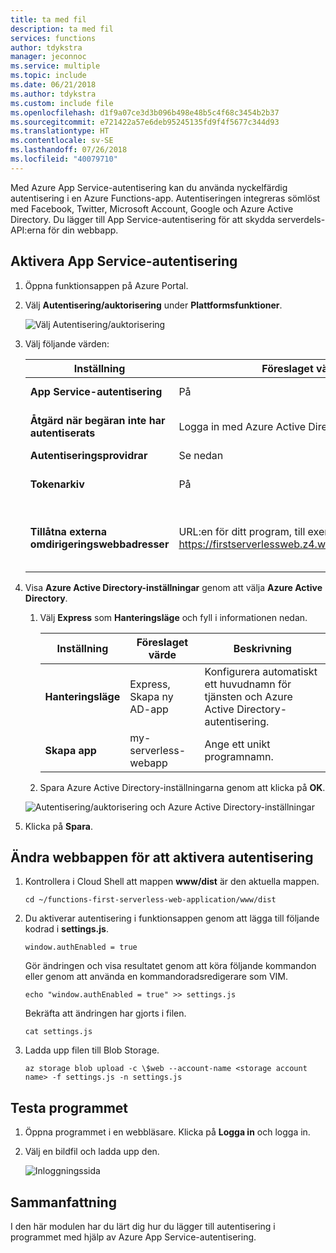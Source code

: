 ```yaml
---
title: ta med fil
description: ta med fil
services: functions
author: tdykstra
manager: jeconnoc
ms.service: multiple
ms.topic: include
ms.date: 06/21/2018
ms.author: tdykstra
ms.custom: include file
ms.openlocfilehash: d1f9a07ce3d3b096b498e48b5c4f68c3454b2b37
ms.sourcegitcommit: e721422a57e6deb95245135fd9f4f5677c344d93
ms.translationtype: HT
ms.contentlocale: sv-SE
ms.lasthandoff: 07/26/2018
ms.locfileid: "40079710"
---
```

Med Azure App Service-autentisering kan du använda nyckelfärdig autentisering i en Azure Functions-app. Autentiseringen integreras sömlöst med Facebook, Twitter, Microsoft Account, Google och Azure Active Directory. Du lägger till App Service-autentisering för att skydda serverdels-API:erna för din webbapp.

## <a name="enable-app-service-authentication"></a>Aktivera App Service-autentisering

1. Öppna funktionsappen på Azure Portal.

1. Välj **Autentisering/auktorisering** under **Plattformsfunktioner**.

    ![Välj Autentisering/auktorisering](media/functions-first-serverless-web-app/6-authorization.jpg)

1. Välj följande värden:
    
    | Inställning      |  Föreslaget värde   | Beskrivning                                        |
    | --- | --- | ---|
    | **App Service-autentisering** | På | Aktivera autentisering. |
    | **Åtgärd när begäran inte har autentiserats** | Logga in med Azure Active Directory | Välj en konfigurerad autentiseringsmetod (nedan). |
    | **Autentiseringsprovidrar** | Se nedan | Se nedan |
    | **Tokenarkiv** | På | Tillåt att App Service lagrar och hanterar token. |
    | **Tillåtna externa omdirigeringswebbadresser** | URL:en för ditt program, till exempel: https://firstserverlessweb.z4.web.core.windows.net/ | URL:er som App Service kan omdirigera till när en användare har autentiserats. |

1. Visa **Azure Active Directory-inställningar** genom att välja **Azure Active Directory**.

    1. Välj **Express** som **Hanteringsläge** och fyll i informationen nedan.
    
        | Inställning      |  Föreslaget värde   | Beskrivning                                        |
        | --- | --- | ---|
        | **Hanteringsläge** | Express, Skapa ny AD-app | Konfigurera automatiskt ett huvudnamn för tjänsten och Azure Active Directory-autentisering. |
        | **Skapa app** | my-serverless-webapp | Ange ett unikt programnamn. |
    
    1. Spara Azure Active Directory-inställningarna genom att klicka på **OK**.

    ![Autentisering/auktorisering och Azure Active Directory-inställningar](media/functions-first-serverless-web-app/6-create-aad.png)

1. Klicka på **Spara**.


## <a name="modify-the-web-app-to-enable-authentication"></a>Ändra webbappen för att aktivera autentisering

1. Kontrollera i Cloud Shell att mappen **www/dist** är den aktuella mappen.

    ```azurecli
    cd ~/functions-first-serverless-web-application/www/dist
    ```

1. Du aktiverar autentisering i funktionsappen genom att lägga till följande kodrad i **settings.js**.

    `window.authEnabled = true`

    Gör ändringen och visa resultatet genom att köra följande kommandon eller genom att använda en kommandoradsredigerare som VIM.

    ```azurecli
    echo "window.authEnabled = true" >> settings.js
    ```

    Bekräfta att ändringen har gjorts i filen.

    ```azurecli
    cat settings.js
    ```

1. Ladda upp filen till Blob Storage.

    ```azurecli
    az storage blob upload -c \$web --account-name <storage account name> -f settings.js -n settings.js
    ```


## <a name="test-the-application"></a>Testa programmet

1. Öppna programmet i en webbläsare. Klicka på **Logga in** och logga in.

1. Välj en bildfil och ladda upp den.

    ![Inloggningssida](media/functions-first-serverless-web-app/6-aad-auth.png)
    

## <a name="summary"></a>Sammanfattning

I den här modulen har du lärt dig hur du lägger till autentisering i programmet med hjälp av Azure App Service-autentisering.
